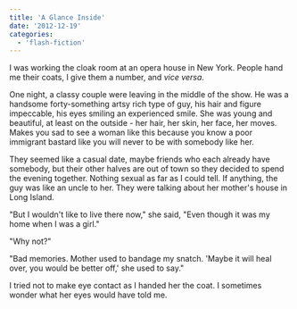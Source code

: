 ```yaml
---
title: 'A Glance Inside'
date: '2012-12-19'
categories:
  - 'flash-fiction'
---
```


I was working the cloak room at an opera house in New York. People hand me their
coats, I give them a number, and _vice versa_.

One night, a classy couple were leaving in the middle of the show. He was a
handsome forty-something artsy rich type of guy, his hair and figure impeccable,
his eyes smiling an experienced smile. She was young and beautiful, at least on
the outside - her hair, her skin, her face, her moves. Makes you sad to see a
woman like this because you know a poor immigrant bastard like you will never to
be with somebody like her.

They seemed like a casual date, maybe friends who each already have somebody,
but their other halves are out of town so they decided to spend the evening
together. Nothing sexual as far as I could tell. If anything, the guy was like
an uncle to her. They were talking about her mother's house in Long Island.

"But I wouldn't like to live there now," she said, "Even though it was my home
when I was a girl."

"Why not?"

"Bad memories. Mother used to bandage my snatch. 'Maybe it will heal over, you
would be better off,' she used to say."

I tried not to make eye contact as I handed her the coat. I sometimes wonder
what her eyes would have told me.
